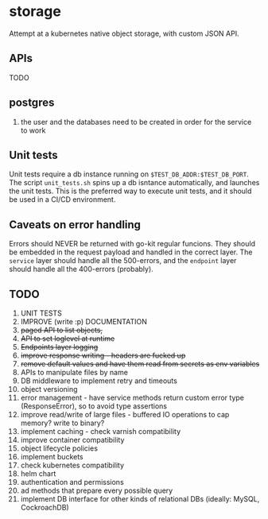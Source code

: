 # storage

Attempt at a kubernetes native object storage, with custom JSON API.

## APIs
TODO

## postgres
1. the user and the databases need to be created in order for the service to work

## Unit tests
Unit tests require a db instance running on `$TEST_DB_ADDR:$TEST_DB_PORT`. The script `unit_tests.sh` spins up a db isntance automatically, and launches the unit tests. This is the preferred way to execute unit tests, and it should be used in a CI/CD environment. 

## Caveats on error handling
Errors should NEVER be returned with go-kit regular funcions. They should be embedded in the request payload and handled in the correct layer. The `service` layer should handle all the 500-errors, and the `endpoint` layer should handle all the 400-errors (probably).


## TODO
1. UNIT TESTS
2. IMPROVE (write :p) DOCUMENTATION
3. <del>paged API to list objects,</del>
4. <del>API to set loglevel at runtime</del>
5. <del>Endpoints layer logging</del>
6. <del>improve response writing - headers are fucked up</del>
7. <del>remove default values and have them read from secrets as env variables</del>
8. APIs to manipulate files by name
9. DB middleware to implement retry and timeouts
10. object versioning
11. error management - have service methods return custom error type (ResponseError), so to avoid type assertions
12. improve read/write of large files - buffered IO operations to cap memory? write to binary?
13. implement caching - check varnish compatibility
14. improve container compatibility
15. object lifecycle policies
16. implement buckets
17. check kubernetes compatibility
18. helm chart
19. authentication and permissions
20. ad methods that prepare every possible query
21. implement DB interface for other kinds of relational DBs (ideally: MySQL, CockroachDB)